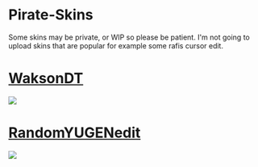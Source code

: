 # Pirate-Skins
Some skins may be private, or WIP so please be patient.
I'm not going to upload skins that are popular for example some rafis cursor edit.

# [WaksonDT](https://www.dropbox.com/s/6a5oi4xj6w9x9jw/-%20%20%20%20%20%23%20WaksonDT.osk?dl=1)
![](https://osu.ppy.sh/ss/14433915/90ef)

# [RandomYUGENedit](https://www.dropbox.com/s/hgw4q0kqh7g5gi5/-%20%20%20%20%20%23RandomYUGENEdit.osk?dl=1)
![](https://osu.ppy.sh/ss/14560029/e187)
